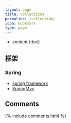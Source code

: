 ```yaml
---
layout: page
title: Collections
permalink: /collection/
icon: bookmark
type: page
---
```


* content
{:toc}

## 框架

### Spring

* [spring framework](https://docs.spring.io/spring/docs/5.0.0.RC2/spring-framework-reference/)
* [SpringMvc](https://docs.spring.io/spring/docs/5.0.0.RC2/spring-framework-reference/web.html#spring-web)



## Comments

{% include comments.html %}




